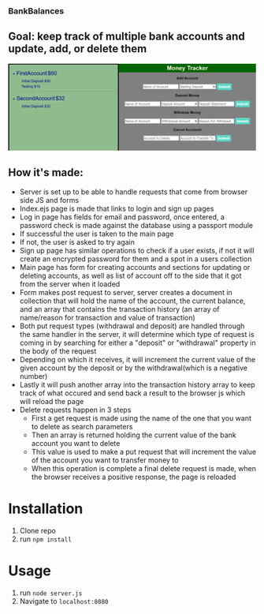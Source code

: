 ### BankBalances
## Goal: keep track of multiple bank accounts and update, add, or delete them
![home page](public/Capture.PNG)
## How it's made:
- Server is set up to be able to handle requests that come from browser side JS and forms
- Index.ejs page is made that links to login and sign up pages
- Log in page has fields for email and password, once entered, a password check is made against the database using a passport module
- If successful the user is taken to the main page
- If not, the user is asked to try again 
- Sign up page has similar operations to check if a user exists, if not it will create an encrypted password for them and a spot in a users collection
- Main page has form for creating accounts and sections for updating or deleting accounts, as well as list of account off to the side that it got from the server when it loaded
- Form makes post request to server, server creates a document in collection that will hold the name of the account, the current balance, and an array that contains the transaction history (an array of name/reason for transaction and value of transaction)
- Both put request types (withdrawal and deposit) are handled through the same handler in the server, it will determine which type of request is coming in by searching for either a "deposit" or "withdrawal" property in the body of the request
- Depending on which it receives, it will increment the current value of the given account by the deposit or by the withdrawal(which is a negative number)
- Lastly it will push another array into the transaction history array to keep track of what occured and send back a result to the browser js which will reload the page
- Delete requests happen in 3 steps
  - First a get request is made using the name of the one that you want to delete as search parameters
  - Then an array is returned holding the current value of the bank account you want to delete
  - This value is used to make a put request that will increment the value of the account you want to transfer money to
  - When this operation is complete a final delete request is made, when the browser receives a positive response, the page is reloaded
# Installation

1. Clone repo
2. run `npm install`

# Usage

1. run `node server.js`
2. Navigate to `localhost:8080`
